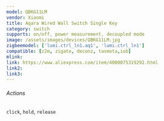 ```yaml
---
model: QBKG11LM
vendor: Xiaomi
title: Aqara Wired Wall Switch Single Key
category: switch
supports: on/off, power measurement, decoupled mode
image: /assets/images/devices/QBKG11LM.jpg
zigbeemodel: ['lumi.ctrl_ln1.aq1', 'lumi.ctrl_ln1']
compatible: [z2m, zigate, deconz, tasmota,iob]
mlink: 
link: https://www.aliexpress.com/item/4000075319292.html
link2: 
link3: 
---
```

###### Actions
`click`, `hold`, `release`
